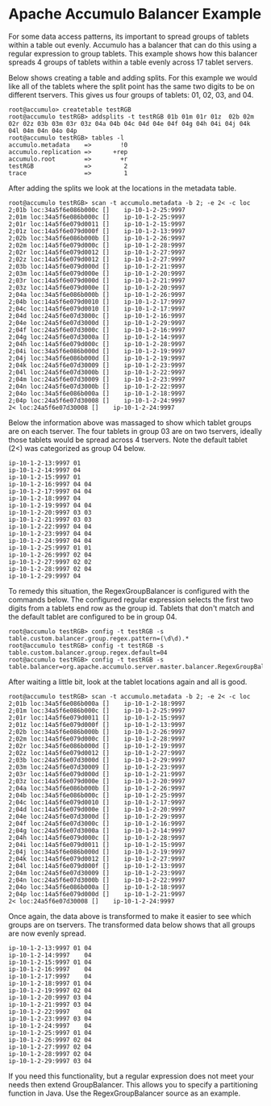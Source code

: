 <!--
Licensed to the Apache Software Foundation (ASF) under one or more
contributor license agreements.  See the NOTICE file distributed with
this work for additional information regarding copyright ownership.
The ASF licenses this file to You under the Apache License, Version 2.0
(the "License"); you may not use this file except in compliance with
the License.  You may obtain a copy of the License at

    http://www.apache.org/licenses/LICENSE-2.0

Unless required by applicable law or agreed to in writing, software
distributed under the License is distributed on an "AS IS" BASIS,
WITHOUT WARRANTIES OR CONDITIONS OF ANY KIND, either express or implied.
See the License for the specific language governing permissions and
limitations under the License.
-->
# Apache Accumulo Balancer Example

For some data access patterns, its important to spread groups of tablets within
a table out evenly.  Accumulo has a balancer that can do this using a regular
expression to group tablets. This example shows how this balancer spreads 4
groups of tablets within a table evenly across 17 tablet servers.

Below shows creating a table and adding splits.  For this example we would like
all of the tablets where the split point has the same two digits to be on
different tservers.  This gives us four groups of tablets: 01, 02, 03, and 04.   

    root@accumulo> createtable testRGB
    root@accumulo testRGB> addsplits -t testRGB 01b 01m 01r 01z  02b 02m 02r 02z 03b 03m 03r 03z 04a 04b 04c 04d 04e 04f 04g 04h 04i 04j 04k 04l 04m 04n 04o 04p
    root@accumulo testRGB> tables -l
    accumulo.metadata    =>        !0
    accumulo.replication =>      +rep
    accumulo.root        =>        +r
    testRGB              =>         2
    trace                =>         1

After adding the splits we look at the locations in the metadata table.

    root@accumulo testRGB> scan -t accumulo.metadata -b 2; -e 2< -c loc
    2;01b loc:34a5f6e086b000c []    ip-10-1-2-25:9997
    2;01m loc:34a5f6e086b000c []    ip-10-1-2-25:9997
    2;01r loc:14a5f6e079d0011 []    ip-10-1-2-15:9997
    2;01z loc:14a5f6e079d000f []    ip-10-1-2-13:9997
    2;02b loc:34a5f6e086b000b []    ip-10-1-2-26:9997
    2;02m loc:14a5f6e079d000c []    ip-10-1-2-28:9997
    2;02r loc:14a5f6e079d0012 []    ip-10-1-2-27:9997
    2;02z loc:14a5f6e079d0012 []    ip-10-1-2-27:9997
    2;03b loc:14a5f6e079d000d []    ip-10-1-2-21:9997
    2;03m loc:14a5f6e079d000e []    ip-10-1-2-20:9997
    2;03r loc:14a5f6e079d000d []    ip-10-1-2-21:9997
    2;03z loc:14a5f6e079d000e []    ip-10-1-2-20:9997
    2;04a loc:34a5f6e086b000b []    ip-10-1-2-26:9997
    2;04b loc:14a5f6e079d0010 []    ip-10-1-2-17:9997
    2;04c loc:14a5f6e079d0010 []    ip-10-1-2-17:9997
    2;04d loc:24a5f6e07d3000c []    ip-10-1-2-16:9997
    2;04e loc:24a5f6e07d3000d []    ip-10-1-2-29:9997
    2;04f loc:24a5f6e07d3000c []    ip-10-1-2-16:9997
    2;04g loc:24a5f6e07d3000a []    ip-10-1-2-14:9997
    2;04h loc:14a5f6e079d000c []    ip-10-1-2-28:9997
    2;04i loc:34a5f6e086b000d []    ip-10-1-2-19:9997
    2;04j loc:34a5f6e086b000d []    ip-10-1-2-19:9997
    2;04k loc:24a5f6e07d30009 []    ip-10-1-2-23:9997
    2;04l loc:24a5f6e07d3000b []    ip-10-1-2-22:9997
    2;04m loc:24a5f6e07d30009 []    ip-10-1-2-23:9997
    2;04n loc:24a5f6e07d3000b []    ip-10-1-2-22:9997
    2;04o loc:34a5f6e086b000a []    ip-10-1-2-18:9997
    2;04p loc:24a5f6e07d30008 []    ip-10-1-2-24:9997
    2< loc:24a5f6e07d30008 []    ip-10-1-2-24:9997

Below the information above was massaged to show which tablet groups are on
each tserver.  The four tablets in group 03 are on two tservers, ideally those
tablets would be spread across 4 tservers.  Note the default tablet (2<) was
categorized as group 04 below.

    ip-10-1-2-13:9997 01
    ip-10-1-2-14:9997 04
    ip-10-1-2-15:9997 01
    ip-10-1-2-16:9997 04 04
    ip-10-1-2-17:9997 04 04
    ip-10-1-2-18:9997 04
    ip-10-1-2-19:9997 04 04
    ip-10-1-2-20:9997 03 03
    ip-10-1-2-21:9997 03 03
    ip-10-1-2-22:9997 04 04
    ip-10-1-2-23:9997 04 04
    ip-10-1-2-24:9997 04 04
    ip-10-1-2-25:9997 01 01
    ip-10-1-2-26:9997 02 04
    ip-10-1-2-27:9997 02 02
    ip-10-1-2-28:9997 02 04
    ip-10-1-2-29:9997 04

To remedy this situation, the RegexGroupBalancer is configured with the
commands below.  The configured regular expression selects the first two digits
from a tablets end row as the group id.  Tablets that don't match and the
default tablet are configured to be in group 04.

    root@accumulo testRGB> config -t testRGB -s table.custom.balancer.group.regex.pattern=(\d\d).*
    root@accumulo testRGB> config -t testRGB -s table.custom.balancer.group.regex.default=04
    root@accumulo testRGB> config -t testRGB -s table.balancer=org.apache.accumulo.server.master.balancer.RegexGroupBalancer

After waiting a little bit, look at the tablet locations again and all is good.

    root@accumulo testRGB> scan -t accumulo.metadata -b 2; -e 2< -c loc
    2;01b loc:34a5f6e086b000a []    ip-10-1-2-18:9997
    2;01m loc:34a5f6e086b000c []    ip-10-1-2-25:9997
    2;01r loc:14a5f6e079d0011 []    ip-10-1-2-15:9997
    2;01z loc:14a5f6e079d000f []    ip-10-1-2-13:9997
    2;02b loc:34a5f6e086b000b []    ip-10-1-2-26:9997
    2;02m loc:14a5f6e079d000c []    ip-10-1-2-28:9997
    2;02r loc:34a5f6e086b000d []    ip-10-1-2-19:9997
    2;02z loc:14a5f6e079d0012 []    ip-10-1-2-27:9997
    2;03b loc:24a5f6e07d3000d []    ip-10-1-2-29:9997
    2;03m loc:24a5f6e07d30009 []    ip-10-1-2-23:9997
    2;03r loc:14a5f6e079d000d []    ip-10-1-2-21:9997
    2;03z loc:14a5f6e079d000e []    ip-10-1-2-20:9997
    2;04a loc:34a5f6e086b000b []    ip-10-1-2-26:9997
    2;04b loc:34a5f6e086b000c []    ip-10-1-2-25:9997
    2;04c loc:14a5f6e079d0010 []    ip-10-1-2-17:9997
    2;04d loc:14a5f6e079d000e []    ip-10-1-2-20:9997
    2;04e loc:24a5f6e07d3000d []    ip-10-1-2-29:9997
    2;04f loc:24a5f6e07d3000c []    ip-10-1-2-16:9997
    2;04g loc:24a5f6e07d3000a []    ip-10-1-2-14:9997
    2;04h loc:14a5f6e079d000c []    ip-10-1-2-28:9997
    2;04i loc:14a5f6e079d0011 []    ip-10-1-2-15:9997
    2;04j loc:34a5f6e086b000d []    ip-10-1-2-19:9997
    2;04k loc:14a5f6e079d0012 []    ip-10-1-2-27:9997
    2;04l loc:14a5f6e079d000f []    ip-10-1-2-13:9997
    2;04m loc:24a5f6e07d30009 []    ip-10-1-2-23:9997
    2;04n loc:24a5f6e07d3000b []    ip-10-1-2-22:9997
    2;04o loc:34a5f6e086b000a []    ip-10-1-2-18:9997
    2;04p loc:14a5f6e079d000d []    ip-10-1-2-21:9997
    2< loc:24a5f6e07d30008 []    ip-10-1-2-24:9997

Once again, the data above is transformed to make it easier to see which groups
are on tservers.  The transformed data below shows that all groups are now
evenly spread.

    ip-10-1-2-13:9997 01 04
    ip-10-1-2-14:9997    04
    ip-10-1-2-15:9997 01 04
    ip-10-1-2-16:9997    04
    ip-10-1-2-17:9997    04
    ip-10-1-2-18:9997 01 04
    ip-10-1-2-19:9997 02 04
    ip-10-1-2-20:9997 03 04
    ip-10-1-2-21:9997 03 04
    ip-10-1-2-22:9997    04
    ip-10-1-2-23:9997 03 04
    ip-10-1-2-24:9997    04
    ip-10-1-2-25:9997 01 04
    ip-10-1-2-26:9997 02 04
    ip-10-1-2-27:9997 02 04
    ip-10-1-2-28:9997 02 04
    ip-10-1-2-29:9997 03 04

If you need this functionality, but a regular expression does not meet your
needs then extend GroupBalancer.  This allows you to specify a partitioning
function in Java.  Use the RegexGroupBalancer source as an example.
